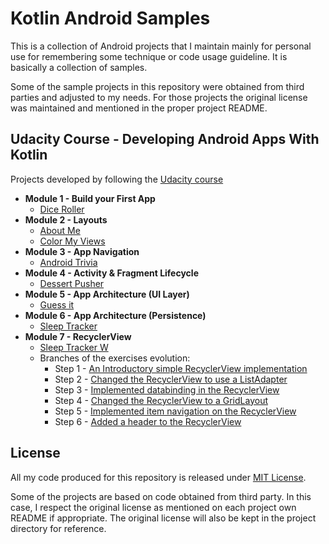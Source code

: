 # Kotlin Android Samples

This is a collection of Android projects that I maintain mainly for personal use for remembering some technique or code usage guideline. It is basically a collection of samples.

Some of the sample projects in this repository were obtained from third parties and
adjusted to my needs. For those projects the original license was maintained and mentioned in the proper project README.

## Udacity Course - Developing Android Apps With Kotlin

Projects developed by following the [Udacity course](https://www.udacity.com/course/developing-android-apps-with-kotlin--ud9012)

- **Module 1 - Build your First App**
  - [Dice Roller](/DiceRollerXml/)
- **Module 2 - Layouts**
  - [About Me](/AboutMe/)
  - [Color My Views](/ColorMyViews/)
- **Module 3 - App Navigation**
  - [Android Trivia](/third-party/andfun-kotlin-android-trivia/)
- **Module 4 - Activity & Fragment Lifecycle**
  - [Dessert Pusher](/third-party/andfun-kotlin-dessert-pusher/)
- **Module 5 - App Architecture (UI Layer)**
  - [Guess it](/third-party/andfun-kotlin-guess-it/)
- **Module 6 - App Architecture (Persistence)**
  - [Sleep Tracker](/third-party/andfun-kotlin-sleep-tracker/)
- **Module 7 - RecyclerView**
  - [Sleep Tracker W](/third-party/andfun-kotlin-sleep-tracker-recyclerview)
  - Branches of the exercises evolution:
    - Step 1 - [An Introductory simple RecyclerView implementation](https://github.com/fabio-blanco/kotlin-android-samples/tree/feat/sleep-tracker-recyclerview-simple)
    - Step 2 - [Changed the RecyclerView to use a ListAdapter](https://github.com/fabio-blanco/kotlin-android-samples/tree/feat/sleep-tracker-recyclerview-listadapter)
    - Step 3 - [Implemented databinding in the RecyclerView](https://github.com/fabio-blanco/kotlin-android-samples/tree/feat/sleep-tracker-recyclerview-databinding)
    - Step 4 - [Changed the RecyclerView to a GridLayout](https://github.com/fabio-blanco/kotlin-android-samples/tree/feat/sleep-tracker-recyclerview-gridlayout)
    - Step 5 - [Implemented item navigation on the RecyclerView](https://github.com/fabio-blanco/kotlin-android-samples/tree/feat/sleep-tracker-recyclerview-item-navigation)
    - Step 6 - [Added a header to the RecyclerView](https://github.com/fabio-blanco/kotlin-android-samples/tree/feat/sleep-tracker-recyclerview-header)

## License

All my code produced for this repository is released under [MIT License](/LICENSE). 

Some of the projects are based on code obtained from third party. In this case, I respect the original license as mentioned on each project own README if appropriate. The original license will also be kept in the project directory for reference.